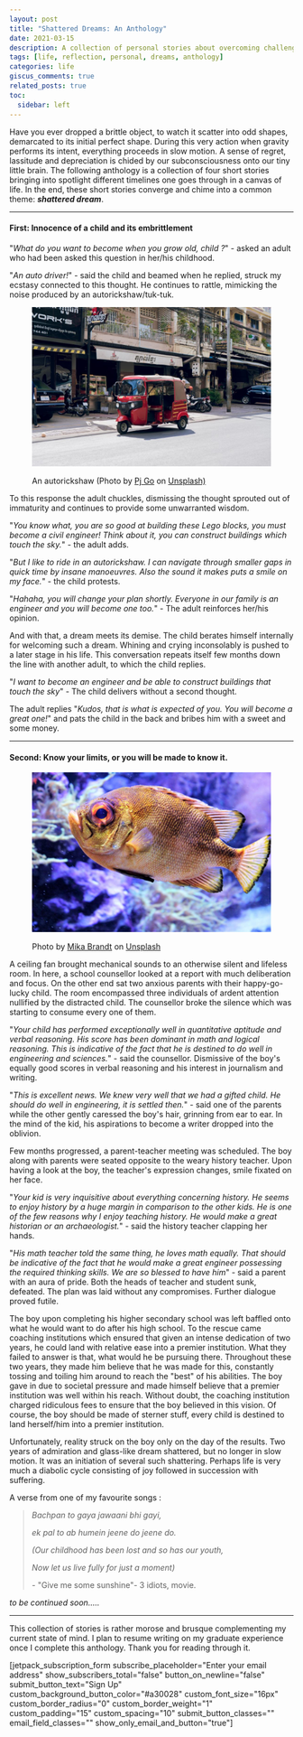 ```yaml
---
layout: post
title: "Shattered Dreams: An Anthology"
date: 2021-03-15
description: A collection of personal stories about overcoming challenges and rebuilding dreams
tags: [life, reflection, personal, dreams, anthology]
categories: life
giscus_comments: true
related_posts: true
toc:
  sidebar: left
---
```


Have you ever dropped a brittle object, to watch it scatter into odd shapes, demarcated to its initial perfect shape. During this very action when gravity performs its intent, everything proceeds in slow motion. A sense of regret, lassitude and depreciation is chided by our subconsciousness onto our tiny little brain. The following anthology is a collection of four short stories bringing into spotlight different timelines one goes through in a canvas of life. In the end, these short stories converge and chime into a common theme: _**shattered dream**_.

* * *

#### **First**: **Innocence of a child and its embrittlement**

"_What do you want to become when you grow old, child ?_" - asked an adult who had been asked this question in her/his childhood.

"_An auto driver!_" - said the child and beamed when he replied, struck my ecstasy connected to this thought. He continues to rattle, mimicking the noise produced by an autorickshaw/tuk-tuk.

<figure>

![](/assets/img/posts/pj-go-somddoksfrk-unsplash.jpg)

<figcaption>

An autorickshaw (Photo by [Pj Go](https://unsplash.com/@phizzahot?utm_source=unsplash&utm_medium=referral&utm_content=creditCopyText) on [Unsplash)](https://unsplash.com/s/photos/tuktuk?utm_source=unsplash&utm_medium=referral&utm_content=creditCopyText)

</figcaption>

</figure>

To this response the adult chuckles, dismissing the thought sprouted out of immaturity and continues to provide some unwarranted wisdom.

"_You know what, you are so good at building these Lego blocks, you must become a civil engineer! Think about it, you can construct buildings which touch the sky._" - the adult adds.

"_But I like to ride in an autorickshaw. I can navigate through smaller gaps in quick time by insane manoeuvres. Also the sound it makes puts a smile on my face._" - the child protests.

"_Hahaha, you will change your plan shortly. Everyone in our family is an engineer and you will become one too._" - The adult reinforces her/his opinion.

And with that, a dream meets its demise. The child berates himself internally for welcoming such a dream. Whining and crying inconsolably is pushed to a later stage in his life. This conversation repeats itself few months down the line with another adult, to which the child replies.

"_I want to become an engineer and be able to construct buildings that touch the sky_" - The child delivers without a second thought.

The adult replies "_Kudos, that is what is expected of you. You will become a great one!_" and pats the child in the back and bribes him with a sweet and some money.

* * *

#### **Second**: **Know your limits, or you will be made to know it.**

<figure>

![](/assets/img/posts/mika-brandt-ktpl3eyl_uu-unsplash.jpg)

<figcaption>

Photo by [Mika Brandt](https://unsplash.com/@mikabr?utm_source=unsplash&utm_medium=referral&utm_content=creditCopyText) on [Unsplash](https://unsplash.com/s/photos/small-fish-big-net?utm_source=unsplash&utm_medium=referral&utm_content=creditCopyText)

</figcaption>

</figure>

A ceiling fan brought mechanical sounds to an otherwise silent and lifeless room. In here, a school counsellor looked at a report with much deliberation and focus. On the other end sat two anxious parents with their happy-go-lucky child. The room encompassed three individuals of ardent attention nullified by the distracted child. The counsellor broke the silence which was starting to consume every one of them.

"_Your child has performed exceptionally well in quantitative aptitude and verbal reasoning. His score has been dominant in math and logical reasoning. This is indicative of the fact that he is destined to do well in engineering and sciences._" - said the counsellor. Dismissive of the boy's equally good scores in verbal reasoning and his interest in journalism and writing.

"_This is excellent news. We knew very well that we had a gifted child. He should do well in engineering, it is settled then._" - said one of the parents while the other gently caressed the boy's hair, grinning from ear to ear. In the mind of the kid, his aspirations to become a writer dropped into the oblivion.

Few months progressed, a parent-teacher meeting was scheduled. The boy along with parents were seated opposite to the weary history teacher. Upon having a look at the boy, the teacher's expression changes, smile fixated on her face.

"_Your kid is very inquisitive about everything concerning history. He seems to enjoy history by a huge margin in comparison to the other kids. He is one of the few reasons why I enjoy teaching history. He would make a great historian or an archaeologist._" - said the history teacher clapping her hands.

"_His math teacher told the same thing, he loves math equally. That should be indicative of the fact that he would make a great engineer possessing the required thinking skills. We are so blessed to have him_" - said a parent with an aura of pride. Both the heads of teacher and student sunk, defeated. The plan was laid without any compromises. Further dialogue proved futile.

The boy upon completing his higher secondary school was left baffled onto what he would want to do after his high school. To the rescue came coaching institutions which ensured that given an intense dedication of two years, he could land with relative ease into a premier institution. What they failed to answer is that, what would he be pursuing there. Throughout these two years, they made him believe that he was made for this, constantly tossing and toiling him around to reach the "best" of his abilities. The boy gave in due to societal pressure and made himself believe that a premier institution was well within his reach. Without doubt, the coaching institution charged ridiculous fees to ensure that the boy believed in this vision. Of course, the boy should be made of sterner stuff, every child is destined to land herself/him into a premier institution.

Unfortunately, reality struck on the boy only on the day of the results. Two years of admiration and glass-like dream shattered, but no longer in slow motion. It was an initiation of several such shattering. Perhaps life is very much a diabolic cycle consisting of joy followed in succession with suffering.

A verse from one of my favourite songs :

> _Bachpan to gaya jawaani bhi gayi,_
> 
> _ek pal to ab humein jeene do jeene do._
> 
> _(Our childhood has been lost and so has our youth,_
> 
> _Now let us live fully for just a moment)_
> 
> \- "Give me some sunshine"- 3 idiots, movie.

_to be continued soon....._

* * *

This collection of stories is rather morose and brusque complementing my current state of mind. I plan to resume writing on my graduate experience once I complete this anthology. Thank you for reading through it.

\[jetpack\_subscription\_form subscribe\_placeholder="Enter your email address" show\_subscribers\_total="false" button\_on\_newline="false" submit\_button\_text="Sign Up" custom\_background\_button\_color="#a30028" custom\_font\_size="16px" custom\_border\_radius="0" custom\_border\_weight="1" custom\_padding="15" custom\_spacing="10" submit\_button\_classes="" email\_field\_classes="" show\_only\_email\_and\_button="true"\]
